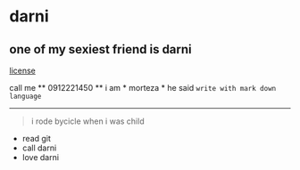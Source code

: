 # darni
## one of my sexiest friend is darni
[license](https://github.com/mortezazahedia/darni/commit/fdcda5e540867c2bed42d2483a7552cc83e2f551)

call me  ** 0912221450 **
i am * morteza *
he said `write with mark down language`

***

> i rode bycicle when i was child

* read git
* call darni
* love darni

